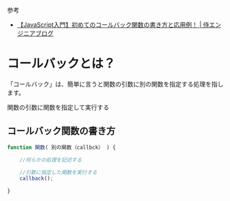 

参考
* [【JavaScript入門】初めてのコールバック関数の書き方と応用例！ | 侍エンジニアブログ](https://www.sejuku.net/blog/67743)


# コールバックとは？
「コールバック」は、簡単に言うと関数の引数に別の関数を指定する処理を指します。



関数の引数に関数を指定して実行する

## コールバック関数の書き方

```js
function 関数( 別の関数（callbck） ) {

    //何らかの処理を記述する

    //引数に指定した関数を実行する
    callback();

}
```